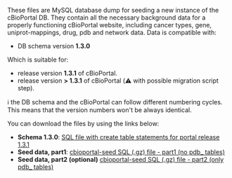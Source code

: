 These files are MySQL database dump for seeding a new instance of the cBioPortal DB. They contain all the necessary background data for a properly functioning cBioPortal website, including cancer types, gene, uniprot-mappings, drug, pdb and network data. Data is compatible with:

- DB schema version **1.3.0**

Which is suitable for:

- release version **1.3.1** of cBioPortal.  
- release version **> 1.3.1** of cBioPortal (:warning: with possible migration script step). 

:information_source: the DB schema and the cBioPortal can follow different numbering cycles. This means that the version numbers won't be always identical. 

You can download the files by using the links below:

- **Schema 1.3.0**: [SQL file with create table statements for portal release 1.3.1](https://raw.githubusercontent.com/cBioPortal/cbioportal/v1.3.1/core/src/main/resources/db/cgds.sql) 
- **Seed data, part1**: [cbioportal-seed SQL (.gz) file - part1 (no pdb_ tables)](https://github.com/cbioportal/datahub/raw/88020174c83290fa545bff3925109f63959461fd/seedDB/seed-cbioportal_no-pdb_hg19.sql.gz)
- **Seed data, part2 (optional)** [cbioportal-seed SQL (.gz) file - part2 (only pdb_ tables)](https://github.com/cbioportal/datahub/raw/88020174c83290fa545bff3925109f63959461fd/seedDB/seed-cbioportal_only-pdb.sql.gz)

